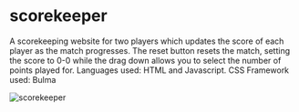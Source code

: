 # scorekeeper
A scorekeeping website for two players which updates the score of each player as the match progresses. The reset button resets the match, setting the score to 0-0 while the drag down allows you to select the number of points played for. Languages used: HTML and Javascript. CSS Framework used: Bulma 


![scorekeeper](https://user-images.githubusercontent.com/92265662/150180082-eac2d0f0-8250-4755-85c8-215b57c75019.JPG)
